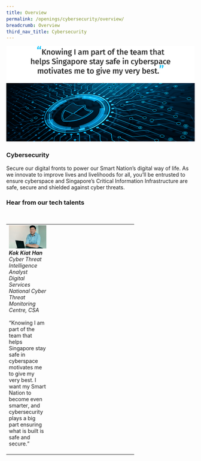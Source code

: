 ```yaml
---
title: Overview
permalink: /openings/cybersecurity/overview/
breadcrumb: Overview
third_nav_title: Cybersecurity
---
```

![](/images/hero-cybersecurity.jpg)

### **Cybersecurity**

Secure our digital fronts to power our Smart Nation’s digital way of life. As we innovate to improve lives and livelihoods for all, you’ll be entrusted to ensure cyberspace and Singapore’s Critical Information Infrastructure are safe, secure and shielded against cyber threats.

### **Hear from our tech talents**

<table width="300px">
<tbody><br>
      <td width="100px">
      <img src="/images/kok-kiat-han.png" alt="Kok Kiat Han" title="Tech Talent" /><br><em><strong>Kok Kiat Han</strong><br>Cyber Threat Intelligence Analyst<br>Digital Services<br>National Cyber Threat Monitoring Centre, CSA</em><br><br>“Knowing I am part of the team that helps Singapore stay safe in cyberspace motivates me to give my very best. I want my Smart Nation to become even smarter, and cybersecurity plays a big part ensuring what is built is safe and secure.”<br><br>
      </td>
      <td width="100px">
      <img src="/images/hidden.gif"><br><br>
      </td>
			<td width="100px">
      <img src="/images/hidden.gif"><br><br>
      </td>
  </tbody>
</table>
